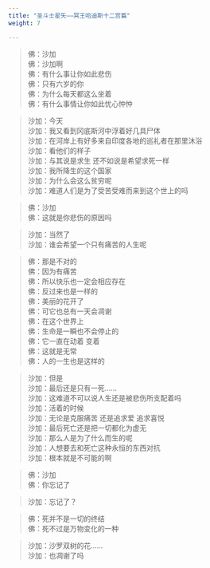 ```yaml
---
title: "圣斗士星矢——冥王哈迪斯十二宫篇"
weight: 7

---
```


> 佛：沙加  
> 佛：沙加啊  
> 佛：有什么事让你如此悲伤  
> 佛：只有六岁的你  
> 佛：为什么每天都这么坐着  
> 佛：有什么事情让你如此忧心忡忡  


> 沙加：今天  
> 沙加：我又看到冈底斯河中浮着好几具尸体  
> 沙加：在河岸上有好多来自印度各地的巡礼者在那里沐浴  
> 沙加：看他们的样子  
> 沙加：与其说是求生 还不如说是希望求死一样  
> 沙加：我所降生的这个国家  
> 沙加：为什么会这么贫穷呢  
> 沙加：难道人们是为了受苦受难而来到这个世上的吗  

> 佛：沙加  
> 佛：这就是你悲伤的原因吗  

> 沙加：当然了  
> 沙加：谁会希望一个只有痛苦的人生呢  

> 佛：那是不对的  
> 佛：因为有痛苦  
> 佛：所以快乐也一定会相应存在  
> 佛：反过来也是一样的  
> 佛：美丽的花开了  
> 佛：可它也总有一天会凋谢  
> 佛：在这个世界上  
> 佛：生命是一瞬也不会停止的  
> 佛：它一直在动着 变着  
> 佛：这就是无常  
> 佛：人的一生也是这样的  

> 沙加：但是  
> 沙加：最后还是只有一死……  
> 沙加：这难道不可以说人生还是被悲伤所支配着吗  
> 沙加：活着的时候  
> 沙加：无论是克服痛苦 还是追求爱 追求喜悦  
> 沙加：最后死亡还是把一切都化为虚无    
> 沙加：那么人是为了什么而生的呢  
> 沙加：人想要去和死亡这种永恒的东西对抗  
> 沙加：根本就是不可能的啊  

> 佛：沙加  
> 佛：你忘记了  

> 沙加：忘记了？  

> 佛：死并不是一切的终结  
> 佛：死不过是万物变化的一种  

> 沙加：沙罗双树的花……  
> 沙加：也凋谢了吗  





















